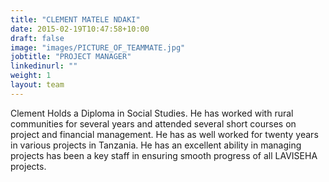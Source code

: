 ```yaml
---
title: "CLEMENT MATELE NDAKI"
date: 2015-02-19T10:47:58+10:00
draft: false
image: "images/PICTURE_OF_TEAMMATE.jpg"
jobtitle: "PROJECT MANAGER"
linkedinurl: ""
weight: 1
layout: team
---
```


Clement Holds a Diploma in Social Studies. He has worked with rural communities for several years and attended several short courses on project and financial management. He has as well worked for twenty years in various projects in Tanzania. He has an excellent ability in managing projects has been a key staff in ensuring smooth progress of all LAVISEHA projects. 
